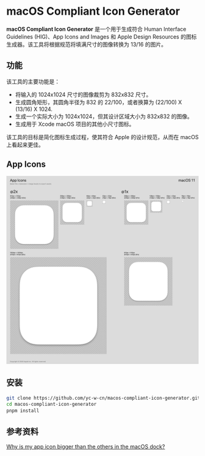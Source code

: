 # macOS Compliant Icon Generator

**macOS Compliant Icon Generator** 是一个用于生成符合 Human Interface Guidelines (HIG)、App Icons and Images 和 Apple Design Resources 的图标生成器。该工具将根据规范将填满尺寸的图像转换为 13/16 的图片。

## 功能

该工具的主要功能是：
- 将输入的 1024x1024 尺寸的图像裁剪为 832x832 尺寸。
- 生成圆角矩形，其圆角半径为 832 的 22/100，或者换算为 (22/100) X (13/16) X 1024.
- 生成一个实际大小为 1024x1024，但其设计区域大小为 832x832 的图像。
- 生成用于 Xcode macOS 项目的其他小尺寸图标。

该工具的目标是简化图标生成过程，使其符合 Apple 的设计规范，从而在 macOS 上看起来更佳。

## App Icons

![App Icon](public/app-icons.png)

## 安装

```bash
git clone https://github.com/yc-w-cn/macos-compliant-icon-generator.git
cd macos-compliant-icon-generator
pnpm install
```

## 参考资料

[Why is my app icon bigger than the others in the macOS dock?](https://stackoverflow.com/questions/71118094/why-is-my-app-icon-bigger-than-the-others-in-the-macos-dock)
